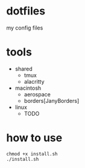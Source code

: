 # dotfiles
my config files

# tools
- shared
  - tmux
  - alacritty
- macintosh
  - aerospace
  - borders[JanyBorders]
- linux
  - TODO

# how to use
```shell
chmod +x install.sh
./install.sh
```
